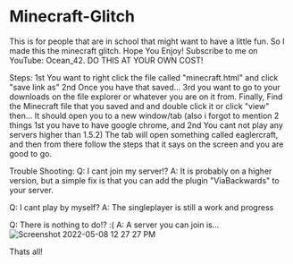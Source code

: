 # Minecraft-Glitch
This is for people that are in school that might want to have a little fun. So I made this the minecraft glitch. Hope You Enjoy! Subscribe to me on YouTube: Ocean_42.
DO THIS AT YOUR OWN COST!

Steps:
1st You want to right click the file called "minecraft.html" and click "save link as"
2nd Once you have that saved...
3rd you want to go to your downloads on the file explorer or whatever you are on it from.
Finally, Find the Minecraft file that you saved and and double click it or click "view" then...
It should open you to a new window/tab (also i forgot to mention 2 things 1st you have to have google chrome, and 2nd You cant not play any servers higher than 1.5.2)
The tab will open something called eaglercraft, and then from there follow the steps that it says on the screen and you are good to go.

Trouble Shooting:
Q: I cant join my server!?
A: It is probably on a higher version, but a simple fix is that you can add the plugin "ViaBackwards" to your server.

Q: I cant play by myself?
A: The singleplayer is still a work and progress

Q: There is nothing to do!? :(
A: A server you can join is...![Screenshot 2022-05-08 12 27 27 PM](https://user-images.githubusercontent.com/105166959/167308050-21ce4a34-24bc-4b11-bcdd-f42dc9041224.png)


Thats all!
